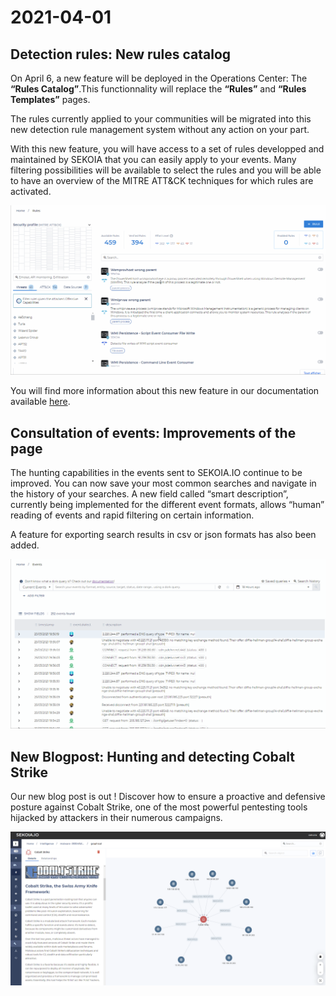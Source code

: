 # 2021-04-01

## Detection rules: New rules catalog

On April 6, a new feature will be deployed in the Operations Center: The **“Rules Catalog”**.This functionnality will replace the **“Rules”** and **“Rules Templates”** pages.

The rules currently applied to your communities will be migrated into this new detection rule management system without any action on your part.

With this new feature, you will have access to a set of rules developped and maintained by SEKOIA that you can easily apply to your events. Many filtering possibilities will be available to select the rules and you will be able to have an overview of the MITRE ATT&CK techniques for which rules are activated.

![Rules catalog](../assets/release-20210401/nl_rule_catalog.gif)

You will find more information about this new feature in our documentation available [here](../operation_center/rules_catalog.md).

## Consultation of events: Improvements of the page

The hunting capabilities in the events sent to SEKOIA.IO continue to be improved. You can now save your most common searches and navigate in the history of your searches. A new field called “smart description”, currently being implemented for the different event formats, allows “human” reading of events and rapid filtering on certain information.

A feature for exporting search results in csv or json formats has also been added.

![Events hunting](../assets/release-20210401/nl_event_page.gif)

## New Blogpost: Hunting and detecting Cobalt Strike

Our new blog post is out ! Discover how to ensure a proactive and defensive posture against Cobalt Strike, one of the most powerful pentesting tools hijacked by attackers in their numerous campaigns.

![Blogpost Cobalt Strike](../assets/release-20210401/nl_BP_Cobalt_Strike.png)

